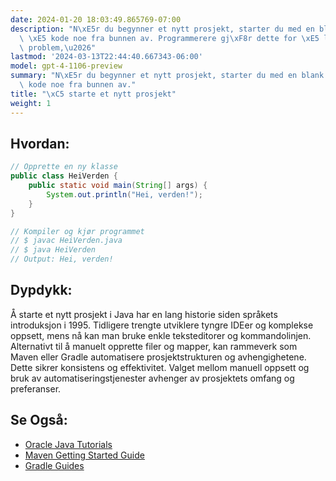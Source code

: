 ```yaml
---
date: 2024-01-20 18:03:49.865769-07:00
description: "N\xE5r du begynner et nytt prosjekt, starter du med en blank slate for\
  \ \xE5 kode noe fra bunnen av. Programmerere gj\xF8r dette for \xE5 l\xF8se et nytt\
  \ problem,\u2026"
lastmod: '2024-03-13T22:44:40.667343-06:00'
model: gpt-4-1106-preview
summary: "N\xE5r du begynner et nytt prosjekt, starter du med en blank slate for \xE5\
  \ kode noe fra bunnen av."
title: "\xC5 starte et nytt prosjekt"
weight: 1
---
```


## Hvordan:
```java
// Opprette en ny klasse
public class HeiVerden {
    public static void main(String[] args) {
        System.out.println("Hei, verden!");
    }
}

// Kompiler og kjør programmet
// $ javac HeiVerden.java
// $ java HeiVerden
// Output: Hei, verden!
```

## Dypdykk:
Å starte et nytt prosjekt i Java har en lang historie siden språkets introduksjon i 1995. Tidligere trengte utviklere tyngre IDEer og komplekse oppsett, mens nå kan man bruke enkle teksteditorer og kommandolinjen. Alternativt til å manuelt opprette filer og mapper, kan rammeverk som Maven eller Gradle automatisere prosjektstrukturen og avhengighetene. Dette sikrer konsistens og effektivitet. Valget mellom manuell oppsett og bruk av automatiseringstjenester avhenger av prosjektets omfang og preferanser.

## Se Også:
- [Oracle Java Tutorials](https://docs.oracle.com/javase/tutorial/)
- [Maven Getting Started Guide](http://maven.apache.org/guides/getting-started/)
- [Gradle Guides](https://guides.gradle.org/)
